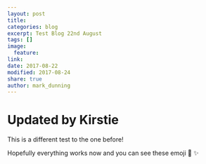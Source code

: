 ```yaml
---
layout: post
title:
categories: blog
excerpt: Test Blog 22nd August
tags: []
image:
  feature:
link:
date: 2017-08-22
modified: 2017-08-24
share: true
author: mark_dunning
---
```


# Updated by Kirstie

This is a different test to the one before!

Hopefully everything works now and you can see these emoji :raised_hands: :sparkles:
